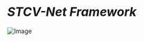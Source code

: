 # ***STCV-Net Framework***

![Image](https://github.com/user-attachments/assets/429a3651-6734-413b-8987-09028161f5c5)
